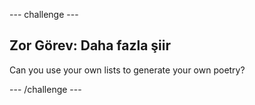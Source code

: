 \--- challenge \---

## Zor Görev: Daha fazla şiir

Can you use your own lists to generate your own poetry?

\--- /challenge \---